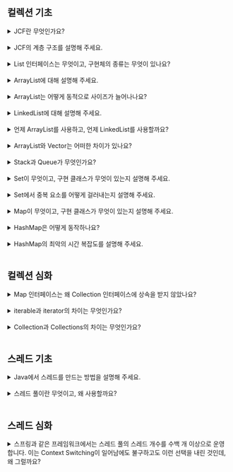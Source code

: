 ## 컬렉션 기초

<details>
<summary>JCF란 무엇인가요?</summary>

**Java Collections Framework**의 약어로, **다수의 데이터를 쉽고 효과적으로 처리할 수 있는 표준화 된 방법을 제공하는 클래스들의 집합**을 의미한다. 

즉, 데이터를 저장하는 **자료구조**와 데이터를 처리하는 **알고리즘**을 구조화하여 클래스로 구현해놓은 것이다.

</details>
<br>

<details>
<summary>JCF의 계층 구조를 설명해 주세요.</summary>

JCF는 크게 Collection 인터페이스와 Map 인터페이스로 나뉜다.

<img width="400" src="https://github.com/user-attachments/assets/d9b939eb-977d-400e-9f08-0c0836d05a70"/>
<img width="500" src="https://github.com/user-attachments/assets/3160f51d-b079-49dd-84f1-8d0ae4b3322a"/> 

</details>
<br>

<details>
<summary>List 인터페이스는 무엇이고, 구현체의 종류는 무엇이 있나요?</summary>

**순서가 있는 데이터의 집합**으로, 데이터의 **중복을 허용**한다. List 인터페이스의 구현체로는 ArrayList, LinkedList, Vector(Legacy)가 있다. 

</details>
<br>

<details>
<summary>ArrayList에 대해 설명해 주세요.</summary>

**크기가 가변적인 선형 리스트**로, **인덱스**로 내부 요소를 관리한다는 점에서 **배열과 유사**하다. 

하지만, 크기를 변경할 수 없는 배열과 달리, ArrayList는 용량이 초과될 때 **크기를 동적으로 늘릴 수 있다.**

생성자의 인자로 별도 지정하지 않으면, ArrayList의 초기 용량은 10으로 설정된다. 

- 원소 접근: 인덱스를 사용하므로 O(1)
- 마지막에 원소 추가: O(1)
- 임의의 위치에 원소 추가: 원소들을 한칸씩 뒤로 밀어야 하므로 O(N)
- 임의의 원소 삭제: 원소들을 한칸씩 앞으로 당겨야 하므로 O(N)

인덱스를 기반으로 O(1)만에 원소에 접근할 수 있지만, 메모리 상에 원소들이 연속적으로 배치되어 있으므로 임의의 원소를 추가/삭제하는 연산은 성능이 느리다. 

</details>
<br>

<details>
<summary>ArrayList는 어떻게 동적으로 사이즈가 늘어나나요?</summary>

배열이 가득 차면 크기를 1.5배 늘린 새 배열을 메모리에 할당한다. 그리고 기존 배열의 모든 원소를 새 배열로 복사하므로, 시간복잡도는 O(N)이 든다. 

</details>
<br>

<details>
<summary>LinkedList에 대해 설명해 주세요.</summary>

각 노드가 **데이터와 포인터**를 갖고 연결되어 있는 자료구조다. 노드의 포인터는 자신의 이전 또는 다음 노드의 주소를 가리킨다. 

- 임의의 위치에 원소 추가: 노드 주소를 알고 있다면 O(1), 그렇지 않으면 시작 노드부터 따라가야 하므로 O(N)
- 임의의 원소 삭제: 노드 주소를 알고 있다면 O(1), 그렇지 않으면 시작 노드부터 따라가야 하므로 O(N)
- 원소 접근: 시작 노드부터 따라가야 하므로 O(N)

배열과 달리, 연결 리스트는 원소들이 메모리 상에 연속적으로 배치되어 있지 않기 때문에, **원소의 추가/삭제 연산이 더 효율적**이다. 

하지만, 인덱스라는 개념이 없어서 **임의의 원소에 접근할 때는 순차 탐색**을 해야 하므로 O(N)이 걸린다. 

</details>
<br>

<details>
<summary>언제 ArrayList를 사용하고, 언제 LinkedList를 사용할까요?</summary>

탐색이나 정렬을 자주 해야 한다면 ArrayList, 데이터의 추가/삭제 연산이 많다면 LinkedList를 사용하는 게 좋다. 

</details>
<br>

<details>
<summary>ArrayList와 Vector는 어떠한 차이가 있나요?</summary>

Vector는 **동기화 되어 있는 ArrayList**로, 지금은 사용되지 않지만 **호환성을 위해 남겨둔 레거시 클래스**다. 

Vector의 모든 메서드는 동기화 되어 있기 때문에, 동기화가 필요하지 않은 상황에서는 성능이 떨어진다. 

그리고 JCF가 나오기 전에 설계된 클래스이므로 일부 구조가 JCF와 상응하지 않는다. ArrayList, LinkedList 같은 JCF 클래스가 등장하면서, Vector는 점차 대체되었다. 

</details>
<br>

<details>
<summary>Stack과 Queue가 무엇인가요?</summary>

- Stack: LIFO 기반의 자료구조. 레거시 클래스인 Vector를 상속 받고 있어서 오라클 문서에서도 Stack 대신 Deque 사용을 권한다. 
- Queue: FIFO 기반의 자료구조. Queue 인터페이스의 구현체로는 LinkedList, PriorityQueue가 있다. 
- Deque: Double-Ended Queue의 약어로, Queue의 양끝에서 추가/삭제 연산 가능. Deque 인터페이스의 구현체로는 ArrayDeque가 있다. 

</details>
<br>

<details>
<summary>Set이 무엇이고, 구현 클래스가 무엇이 있는지 설명해 주세요.</summary>

Set은 **순서가 없고 중복을 허용하지 않는** 자료구조로, 구현체로는 HashSet, LinkedHashSet, TreeSet이 있다. 

- **HashSet**: **해시 기반으로 구현한 Set**으로, 내부적으로 HashMap을 사용하고 있다. PRESENT는 map에 value를 넣기 위해 어쩔 수 없이 사용하는 더미 데이터로, HashSet은 HashMap의 key만 사용하고, value는 버리는 방식으로 구현되어 있다. (LinkedHashSet, TreeSet도 마찬가지)
- **LinkedHashSet**: HashSet를 상속 받았고, **원소가 추가된 순서대로 저장**된다. 
- **TreeSet**: SortedSet 인터페이스의 구현체로, **특정 정렬 기준**에 따라 원소의 순서를 정할 수 있다. 

<img width="600" src="https://github.com/user-attachments/assets/30bb203f-7abf-47dc-a0b8-a84e799e4f9c">

<img width="600" src="https://github.com/user-attachments/assets/cb0002ab-bd5d-474e-92a5-e732e334fcde">

</details>
<br>

<details>
<summary>Set에서 중복 요소를 어떻게 걸러내는지 설명해 주세요.</summary>

Set 인터페이스 내에 정의된 equals(), hashCode()를 사용한다. 

먼저, 객체를 추가하기 전에 hashCode()를 통해 **동일한 해시 코드를 가진 객체가 있는지** 검사한다. 

해시 코드가 동일하면, 그 다음으로 **equals() 메서드로 두 객체의 동등성을 검사**한다. 이때 **true가 나오면 동일한 객체로 판단**하고, 중복으로 저장하지 않는다. 

</details>
<br>

<details>
<summary>Map이 무엇이고, 구현 클래스가 무엇이 있는지 설명해 주세요.</summary>

**Key-Value 쌍을 저장하는 자료구조**로, Key의 중복을 허용하지 않으며, Value는 중복이 가능하다. 

Key를 통해 Value에 O(1)만에 접근할 수 있지만, 데이터의 순서는 보장하지 않는다. 

Map 인터페이스의 구현체로는 HashMap, LinkedHashMap, TreeMap, HashTable(Legacy)이 있다. 

- **HashMap**: 해시 기반으로 구현한 Map
- **LinkedHashMap**: HashMap을 상속 받았고, 요소가 추가된 순서대로 저장된다. 
- **TreeMap**: SortedMap 인터페이스의 구현체로, Key를 기준으로 원소의 순서를 정할 수 있다. (레드-블랙 트리 기반)

</details>
<br>

<details>
<summary>HashMap은 어떻게 동작하나요?</summary>

자바 초기 버전에 나온 HashTable 레거시 클래스를 보완하였다. 해시 테이블은 Key를 해싱해서 나온 해시 코드를 배열의 인덱스로 활용하여 Value를 찾는 방식으로 동작한다.  

![image](https://github.com/user-attachments/assets/bcee6d22-1393-4aac-bebd-85e32775c1ba)

HashMap은 멀티 스레드 환경에서 사용하기에 부적합하며, 이를 보완하기 위해 ConcurrentHashMap이 등장했다. 

</details>
<br>

<details>
<summary>HashMap의 최악의 시간 복잡도를 설명해 주세요.</summary>

최선의 경우에는 O(1)이지만, 해시 충돌이 발생하면 O(N)까지 늘어날 수 있다. 

</details>
<br>

## 컬렉션 심화

<details>
<summary>Map 인터페이스는 왜 Collection 인터페이스에 상속을 받지 않았나요?</summary>

우선, JCF 개발자들은 처음에 데이터의 저장 방식을 List, Set, Map으로 생각했다. 그러나, List와 Set은 비슷한 점이 많아 Collection 인터페이스로 묶을 수 있었지만, Map은 그럴 수 없었다. 

Collection은 요소들의 집합이라 생각하면 되는데, Map은 요소를 정의하기 위해 Key, Value가 모두 필요하다. 

그리고 Map을 Collection으로 구현했다면, remove() 함수는 단순히 Key-Value 쌍을 지우게 될 것이다. 하지만, 우리가 원하는 동작은 Key를 기준으로 Value를 삭제하는 것이다. 

이처럼 **Collection과 Map은 구조적으로 상응하지 않는 부분이 많아서, Map은 JCF에 포함시키되, Collection 인터페이스는 구현하지 않도록 설계한 것**이다! 

</details>
<br>

<details>
<summary>iterable과 iterator의 차이는 무엇인가요?</summary>

Iterable 인터페이스는 iterator()라는 추상 메서드를 갖고 있으며, 이 메서드는 Iterator 타입을 반환한다. 

따라서, Iterable을 구현하는 클래스들은 iterator()가 반환하는 반복자 객체를 통해 컬렉션의 요소를 순회할 수 있는 것이다. 

```java
public interface Iterable<T> {
    Iterator<T> iterator();

    default void forEach(Consumer<? super T> action) {
        Objects.requireNonNull(action);
        for (T t : this) {
            action.accept(t);
        }
    }

    default Spliterator<T> spliterator() {
        return Spliterators.spliteratorUnknownSize(iterator(), 0);
    }
}
```

Iterator 역시 인터페이스이며, 주요 메서드로는 hashNext(), next(), remove() 등이 있다. 

</details>
<br>

<details>
<summary>Collection과 Collections의 차이는 무엇인가요?</summary>

- Collection: List, Set, Queue 같은 컬렉션들의 상위 인터페이스로, **데이터 집합을 관리하는 기본적인 메서드**를 제공한다. (add(), remove(), contains(), size() 등)
- Collections: 컬렉션을 다루기 위한 **유틸리티 정적 메서드**를 제공하는 클래스 (sort(), reverse(), shuffle(), min(), max() 등)

</details>
<br>

## 스레드 기초

<details>
<summary>Java에서 스레드를 만드는 방법을 설명해 주세요.</summary>

**1) Thread 클래스의 객체를 직접 생성하는 방법** 

```java
Thread thread = new Thread(new Runnable() {
    @Override
    public void run() {
        System.out.println("작업 스레드입니다.");
    }
});
```

```java
// 람다식을 이용한 방법 
Thread thread = new Thread(() -> System.out.println("작업 스레드입니다."));
```

작업 스레드는 생성되자마자 바로 실행되지 않고, start() 메서드를 호출해야 run() 메서드의 내용이 실행된다. 

```java
public static void main(String[] args) {
    // 작업 스레드 생성 
    Thread thread = new Thread(() -> {
        // run() 메서드 오버라이딩 
        Toolkit toolkit = Toolkit.getDefaultToolkit();

        // 0.5초 간격으로 비프음 발생 
        for (int i = 0; i < 5; i++) {
            toolkit.beep();
            try {
                Thread.sleep(500);
            } catch (Exception e) {
                e.printStackTrace();;
            }
        }
    });

    // 작업 스레드 실행 
    thread.start();

    // 메인 스레드에서는 0.5초 간격으로 문자열 출력 
    for (int i = 0; i < 5; i++) {
        System.out.println("띵");
        try {
            Thread.sleep(500);
        } catch (Exception e) {
            e.printStackTrace();
        }
    }
}
```

메인 스레드와 작업 스레드가 빠르게 번갈아가며 실행되기 때문에, 동시에 실행되는 것처럼 보인다. 

**2) Thread 클래스를 상속한 객체를 생성하는 방법**

```java
// 작업 스레드 정의 
public class BeepThread extends Thread {
    @Override
    public void run() {
        Toolkit toolkit = Toolkit.getDefaultToolkit();

        for (int i = 0; i < 5; i++) {
            toolkit.beep();
            try {
                Thread.sleep(500);
            } catch (Exception e) {
                e.printStackTrace();;
            }
        }
    }

    // 추가 로직 작성 가능
}

public class Main {
    public static void main(String[] args) {
        // 메인 스레드에서 작업 스레드 생성 및 실행 
        Thread thread = new BeepThread();
        thread.start();

        for (int i = 0; i < 5; i++) {
            System.out.println("띵");
            try {
                Thread.sleep(500);
            } catch (Exception e) {
                e.printStackTrace();
            }
        }
    }
}
```

</details>
<br>

<details>
<summary>스레드 풀이란 무엇이고, 왜 사용할까요?</summary>

스레드 풀은 **미리 생성된 스레드의 집합**으로, 필요할 때마다 스레드를 새로 생성하는 대신에 스레드 풀에 있는 것을 재사용한다. 

스레드를 생성하고 제거하는 데 드는 비용을 줄여서 **자원을 효율적으로 사용**하고, 프로그램 **응답성을 높여 성능을 개선**할 수 있다. 

그리고 스레드를 과도하게 생성하여 메모리나 CPU 같은 자원이 부족해지거나, 시스템이 불안정해지는 문제도 개선할 수 있다. 

</details>
<br>

## 스레드 심화

<details>
<summary>스프링과 같은 프레임워크에서는 스레드 풀의 스레드 개수를 수백 개 이상으로 운영합니다. 이는 Context Switching이 일어남에도 불구하고도 이런 선택을 내린 것인데, 왜 그럴까요?</summary>

현대 운영체제는 컨텍스트 스위칭이 매우 최적화 되어 있어서, 많은 스레드를 사용할 때도 효율적으로 처리할 수 있다. 

그리고 많은 클라이언트의 요청을 처리해야 하는 어플리케이션의 경우, **빠른 응답 속도**를 위해 스레드 개수를 높이는 게 유리하다. 

하나의 스레드가 I/O 바운드 작업(DB 쿼리, 파일 입출력, 외부 API 호출 등)을 처리하고 있을 때, 다른 스레드는 블로킹 되지 않고 다른 요청을 처리할 수 있기 때문이다. 

스프링에서는 주로 ExecutorService로 스레드 풀을 구성하고, 요청이 많아지면 자동으로 스레드를 생성하거나 재사용하여 성능을 최적화한다. 따라서, 요청의 성격에 따라 유동적으로 스레드 수가 조정된다. 

</details>
<br>
